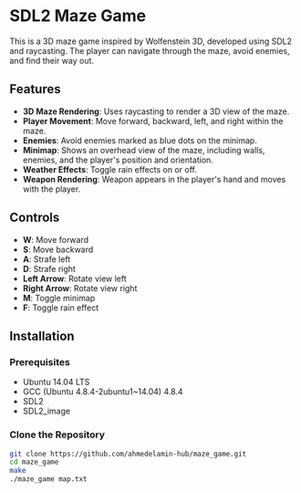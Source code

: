 # SDL2 Maze Game

This is a 3D maze game inspired by Wolfenstein 3D, developed using SDL2 and raycasting. The player can navigate through the maze, avoid enemies, and find their way out.

## Features

- **3D Maze Rendering**: Uses raycasting to render a 3D view of the maze.
- **Player Movement**: Move forward, backward, left, and right within the maze.
- **Enemies**: Avoid enemies marked as blue dots on the minimap.
- **Minimap**: Shows an overhead view of the maze, including walls, enemies, and the player's position and orientation.
- **Weather Effects**: Toggle rain effects on or off.
- **Weapon Rendering**: Weapon appears in the player's hand and moves with the player.

## Controls

- **W**: Move forward
- **S**: Move backward
- **A**: Strafe left
- **D**: Strafe right
- **Left Arrow**: Rotate view left
- **Right Arrow**: Rotate view right
- **M**: Toggle minimap
- **F**: Toggle rain effect

## Installation

### Prerequisites

- Ubuntu 14.04 LTS
- GCC (Ubuntu 4.8.4-2ubuntu1~14.04) 4.8.4
- SDL2
- SDL2_image

### Clone the Repository

```sh
git clone https://github.com/ahmedelamin-hub/maze_game.git
cd maze_game
make 
./maze_game map.txt

